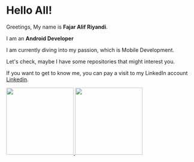 # Hello All! 

Greetings, My name is **Fajar Alif Riyandi**.

I am an **Android Developer**

I am currently diving into my passion, which is Mobile Development.

Let's check, maybe I have some repositories that might interest you.

If you want to get to know me, you can pay a visit to my LinkedIn account [Linkedin](https://www.linkedin.com/in/fajar-alif-riyandi-82771a246/).  
<p align="left">
<a href="https://github.com/HighOverseer">
  <img height="180em" src="https://github-readme-stats-eight-theta.vercel.app/api?username=HighOverseer&show_icons=true&theme=algolia&include_all_commits=true&count_private=true"/>
  <img height="180em" src="https://github-readme-stats-eight-theta.vercel.app/api/top-langs/?username=HighOverseer&layout=compact&langs_count=8&theme=algolia"/>
</a>
</p>
